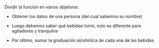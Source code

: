 Dividir la función en varios objetivos:

* Obtener los datos de una persona (del cual sabemos su nombre)

* Luego debemos saber qué bebidas tomó, esto es diferente para agitadores y tranquilos

* Por último, sumar la graduación alcohólica de cada una de las bebidas

 
